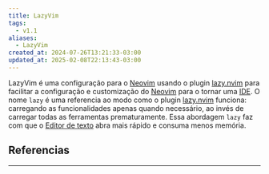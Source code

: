 ```yaml
---
title: LazyVim
tags:
  - v1.1
aliases:
  - LazyVim
created_at: 2024-07-26T13:21:33-03:00
updated_at: 2025-02-08T22:13:43-03:00
---
```


LazyVim é uma configuração para o [Neovim](../08/Neovim.md) usando o plugin [lazy.nvim](../08/lazy_nvim.md) para facilitar a configuração e customização do [Neovim](../08/Neovim.md) para o tornar uma [IDE](../../../../2024/07/08/atomos/Integrated_Development_Environment.md). O nome `lazy` é uma referencia ao modo como o plugin [lazy.nvim](../08/lazy_nvim.md) funciona: carregando as funcionalidades apenas quando necessário, ao invés de carregar todas as ferramentas prematuramente. Essa abordagem `lazy` faz com que o [Editor de texto](../../../../2024/07/08/atomos/Editor_de_texto.md) abra mais rápido e consuma menos memória.

## Referencias
---
[^1]: [Site oficial](https://www.lazyvim.org/)